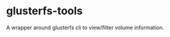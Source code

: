 glusterfs-tools
===============

A wrapper around glusterfs cli to view/filter volume information. 
